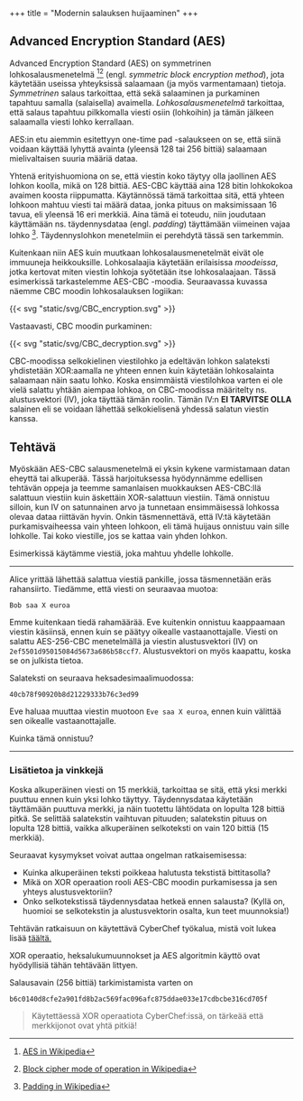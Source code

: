 +++
title = "Modernin salauksen huijaaminen"
+++

## Advanced Encryption Standard (AES)

Advanced Encryption Standard (AES) on symmetrinen lohkosalausmenetelmä [^1][^3] (engl. *symmetric block encryption method*), jota käytetään useissa yhteyksissä salaamaan (ja myös varmentamaan) tietoja. *Symmetrinen* salaus tarkoittaa, että sekä salaaminen ja purkaminen tapahtuu samalla (salaisella) avaimella. *Lohkosalausmenetelmä* tarkoittaa, että salaus tapahtuu pilkkomalla viesti osiin (lohkoihin) ja tämän jälkeen salaamalla viesti lohko kerrallaan.

AES:in etu aiemmin esitettyyn one-time pad -salaukseen on se, että siinä voidaan käyttää lyhyttä avainta (yleensä 128 tai 256 bittiä) salaamaan mielivaltaisen suuria määriä dataa. 

Yhtenä erityishuomiona on se, että viestin koko täytyy olla jaollinen AES lohkon koolla, mikä on 128 bittiä. 
AES-CBC käyttää aina 128 bitin lohkokokoa avaimen koosta riippumatta.
Käytännössä tämä tarkoittaa sitä, että yhteen lohkoon mahtuu viesti tai määrä dataa, jonka pituus on maksimissaan 16 tavua, eli yleensä 16 eri merkkiä. 
Aina tämä ei toteudu, niin joudutaan käyttämään ns. täydennysdataa (engl. *padding*) täyttämään viimeinen vajaa lohko [^2]. 
Täydennyslohkon menetelmiin ei perehdytä tässä sen tarkemmin.

Kuitenkaan niin AES kuin muutkaan lohkosalausmenetelmät eivät ole immuuneja heikkouksille. Lohkosalaajia käytetään erilaisissa *moodeissa*, jotka kertovat miten viestin lohkoja syötetään itse lohkosalaajaan. Tässä esimerkissä tarkastelemme AES-CBC -moodia. Seuraavassa kuvassa näemme CBC moodin lohkosalauksen logiikan:

{{< svg "static/svg/CBC_encryption.svg" >}}

Vastaavasti, CBC moodin purkaminen:

{{< svg "static/svg/CBC_decryption.svg" >}}

CBC-moodissa selkokielinen viestilohko ja edeltävän lohkon salateksti yhdistetään XOR:aamalla ne yhteen ennen kuin käytetään lohkosalainta salaamaan näin saatu lohko. Koska ensimmäistä viestilohkoa varten ei ole vielä salattu yhtään aiempaa lohkoa, on CBC-moodissa määritelty ns. alustusvektori (IV), joka täyttää tämän roolin. Tämän IV:n **EI TARVITSE OLLA** salainen eli se voidaan lähettää selkokielisenä yhdessä salatun viestin kanssa.


## Tehtävä 

Myöskään AES-CBC salausmenetelmä ei yksin kykene varmistamaan datan eheyttä tai alkuperää.
Tässä harjoituksessa hyödynnämme edellisen tehtävän oppeja ja teemme samanlaisen muokkauksen AES-CBC:llä salattuun viestiin kuin äskettäin XOR-salattuun viestiin.
Tämä onnistuu silloin, kun IV on satunnainen arvo ja tunnetaan ensimmäisessä lohkossa olevaa dataa riittävän hyvin. 
Onkin täsmennettävä, että IV:tä käytetään purkamisvaiheessa vain yhteen lohkoon, eli tämä huijaus onnistuu vain sille lohkolle.
Tai koko viestille, jos se kattaa vain yhden lohkon.

Esimerkissä käytämme viestiä, joka mahtuu yhdelle lohkolle.

---

Alice yrittää lähettää salattua viestiä pankille, jossa täsmennetään eräs rahansiirto.
Tiedämme, että viesti on seuraavaa muotoa:

`Bob saa X euroa`

Emme kuitenkaan tiedä rahamäärää.
Eve kuitenkin onnistuu kaappaamaan viestin käsiinsä, ennen kuin se päätyy oikealle vastaanottajalle. 
Viesti on salattu AES-256-CBC menetelmällä ja viestin alustusvektori (IV) on `2ef5501d95015084d5673a686b58ccf7`.
Alustusvektori on myös kaapattu, koska se on julkista tietoa.

Salateksti on seuraava heksadesimaalimuodossa:

`40cb78f90920b8d21229333b76c3ed99`

Eve haluaa muuttaa viestin muotoon `Eve saa X euroa`, ennen kuin välittää sen oikealle vastaanottajalle.

Kuinka tämä onnistuu?

---

### Lisätietoa ja vinkkejä

Koska alkuperäinen viesti on 15 merkkiä, tarkoittaa se sitä, että yksi merkki puuttuu ennen kuin yksi lohko täyttyy.
Täydennysdataa käytetään täyttämään puuttuva merkki, ja näin tuotettu lähtödata on lopulta 128 bittiä pitkä.
Se selittää salatekstin vaihtuvan pituuden; salatekstin pituus on lopulta 128 bittiä, vaikka alkuperäinen selkoteksti on vain 120 bittiä (15 merkkiä). 

Seuraavat kysymykset voivat auttaa ongelman ratkaisemisessa:

  * Kuinka alkuperäinen teksti poikkeaa halutusta tekstistä bittitasolla?
  * Mikä on XOR operaation rooli AES-CBC moodin purkamisessa ja sen yhteys alustusvektoriin?
  * Onko selkotekstissä täydennysdataa hetkeä ennen salausta? (Kyllä on, huomioi se selkotekstin ja alustusvektorin osalta, kun teet muunnoksia!)



Tehtävän ratkaisuun on käytettävä CyberChef työkalua, mistä voit lukea lisää [täältä.](/cyberchef)

XOR operaatio, heksalukumuunnokset ja AES algoritmin käyttö ovat hyödyllisiä tähän tehtävään littyen.

Salausavain (256 bittiä) tarkimistamista varten on 

`b6c0140d8cfe2a901fd8b2ac569fac096afc875ddae033e17cdbcbe316cd705f`

>  Käytettäessä XOR operaatiota CyberChef:issä, on tärkeää että merkkijonot ovat yhtä pitkiä!


[^1]: [AES in Wikipedia](https://en.wikipedia.org/wiki/Advanced_Encryption_Standard) 

[^2]: [Padding in Wikipedia](https://en.wikipedia.org/wiki/Padding_(cryptography)) 

[^3]: [Block cipher mode of operation in Wikipedia](https://en.wikipedia.org/wiki/Block_cipher_mode_of_operation) 